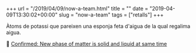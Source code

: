 +++
url = "/2019/04/09/now-a-team.html"
title = ""
date = "2019-04-09T13:30:02+00:00"
slug = "now-a-team"
tags = ["retalls"]
+++

Àtoms de potassi que pareixen una esponja feta d'aigua de la qual regalima aigua.

📎 [Confirmed: New phase of matter is solid and liquid at same time](https://www.nationalgeographic.com/science/2019/04/new-phase-matter-confirmed-solid-and-liquid-same-time-potassium-physics/)
